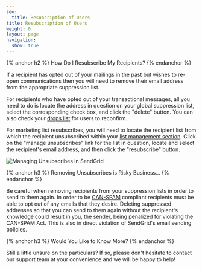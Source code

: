 ```yaml
---
seo:
  title: Resubsription of Users
title: Resubscription of Users
weight: 0
layout: page
navigation:
  show: true
---
```


{% anchor h2 %}
How Do I Resubscribe My Recipients?
{% endanchor %}

If a recipient has opted out of your mailings in the past but wishes to re-open communications then you will need to remove their email address from the appropriate suppression list.

For recipients who have opted out of your transactional messages, all you need to do is locate the address in question on your global suppression list, select the corresponding check box, and click the "delete" button. You can also check your [drops list](https://sendgrid.zendesk.com/hc/en-us/articles/203295137) for users to reconfirm.

For marketing list resubscribes, you will need to locate the recipient list from which the recipient unsubscribed within your [list management section](https://sendgrid.com/newsletter/lists).  Click on the "manage unsubscribes" link for the list in question, locate and select the recipient's email address, and then click the "resubscribe" button.

![]({{root_url}}/images/manage_unsubscribes_1.png "Managing Unsubscribes in SendGrid")

{% anchor h3 %}
Removing Unsubscribes is Risky Business...
{% endanchor %}

Be careful when removing recipients from your suppression lists in order to send to them again. In order to be [CAN-SPAM](http://www.business.ftc.gov/documents/bus61-can-spam-act-compliance-guide-business) compliant recipients must be able to opt out of any emails that they desire. Deleting suppressed addresses so that you can send to them again without the recipient's knowledge could result in you, the sender, being penalized for violating the CAN-SPAM Act. This is also in direct violation of SendGrid's email sending policies.

{% anchor h3 %}
Would You Like to Know More?
{% endanchor %}

Still a little unsure on the particulars? If so, please don't hesitate to contact our support team at your convenience and we will be happy to help!
